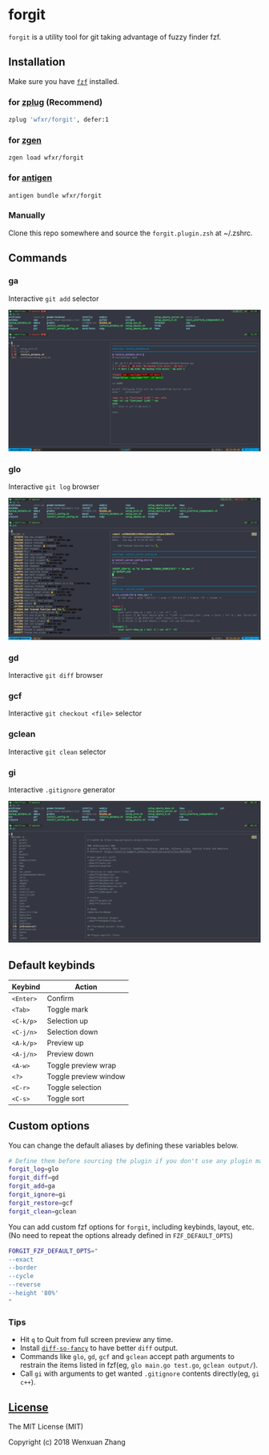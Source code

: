 # forgit

`forgit` is a utility tool for git taking advantage of fuzzy finder fzf.

## Installation

Make sure you have [`fzf`](https://github.com/junegunn/fzf) installed.

### for [zplug](https://github.com/zplug/zplug) (Recommend)

``` zsh
zplug 'wfxr/forgit', defer:1
```

### for [zgen](https://github.com/tarjoilija/zgen)
```
zgen load wfxr/forgit
```

### for [antigen](https//github.com/zsh-users/antigen)

```
antigen bundle wfxr/forgit
```

### Manually

Clone this repo somewhere and source the `forgit.plugin.zsh` at ~/.zshrc.

## Commands

### ga

Interactive `git add` selector

![screenshot](screenshot-ga.png)

### glo

Interactive `git log` browser

![screenshot](screenshot-glo.png)

### gd

Interactive `git diff` browser

### gcf

Interactive `git checkout <file>` selector

### gclean

Interactive `git clean` selector

### gi

Interactive `.gitignore` generator

![screenshot](screenshot-gi.png)

## Default keybinds

| Keybind    | Action                |
| ---------- | --------------------- |
| `<Enter>`  | Confirm               |
| `<Tab>`    | Toggle mark           |
| `<C-k/p>`  | Selection up          |
| `<C-j/n>`  | Selection down        |
| `<A-k/p>`  | Preview up            |
| `<A-j/n>`  | Preview down          |
| `<A-w>`    | Toggle preview wrap   |
| `<?>`      | Toggle preview window |
| `<C-r>`    | Toggle selection      |
| `<C-s>`    | Toggle sort           |

## Custom options

You can change the default aliases by defining these variables below.

``` bash
# Define them before sourcing the plugin if you don't use any plugin manager.
forgit_log=glo
forgit_diff=gd
forgit_add=ga
forgit_ignore=gi
forgit_restore=gcf
forgit_clean=gclean
```

You can add custom fzf options for `forgit`, including keybinds, layout, etc.
(No need to repeat the options already defined in `FZF_DEFAULT_OPTS`)

``` bash
FORGIT_FZF_DEFAULT_OPTS="
--exact
--border
--cycle
--reverse
--height '80%'
"
```

### Tips

- Hit `q` to Quit from full screen preview any time.
- Install [`diff-so-fancy`](https://github.com/so-fancy/diff-so-fancy) to have better `diff` output.
- Commands like `glo`, `gd`, `gcf` and `gclean` accept path arguments to restrain the items listed in fzf(eg, `glo main.go test.go`, `gclean output/`).
- Call `gi` with arguments to get wanted `.gitignore` contents directly(eg, `gi c++`).

## [License](LICENSE.txt)

The MIT License (MIT)

Copyright (c) 2018 Wenxuan Zhang
